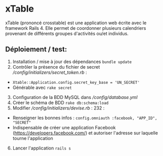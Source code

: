 xTable
======

xTable (prononcé crosstable) est une application web écrite avec le framework Rails 4. Elle permet de coordonner plusieurs calendriers provenant de différents groupes d'activités ou/et individus.

## Déploiement / test:

1. Installation / mise à jour des dépendances `bundle update`
2. Contrôler la présence du fichier de secret */config/initializers/secret_token.rb* : 
 * `Xtable::Application.config.secret_key_base = 'UN_SECRET'`
 * Générable avec `rake secret`
3. Configuration de la BDD MySQL dans */config/database.yml*
4. Créer le schéma de BDD `rake db:schema:load`
5. Modifier */config/initializers/devise.rb* : 232 :
 * Renseigner les bonnes infos : `config.omniauth :facebook, "APP_ID", "SECRET"`
 * Indispensable de créer une application Facebook (https://developers.facebook.com/) et autoriser l'adresse sur laquelle tourne l'application
6. Lancer l'application `rails s`
